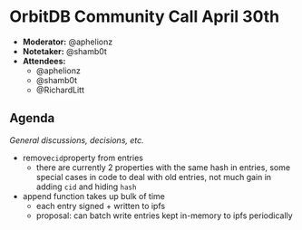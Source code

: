 # OrbitDB Community Call April 30th

- **Moderator:** @aphelionz
- **Notetaker:** @shamb0t
- **Attendees:**
    - @aphelionz
    - @shamb0t
    - @RichardLitt

## Agenda
_General discussions, decisions, etc._
- remove`cid`property from entries
    - there are currently 2 properties with the same hash in entries, some special cases in code to deal with old entries, not much gain in adding `cid` and hiding `hash`
- append function takes up bulk of time
    - each entry signed + written to ipfs
    - proposal: can batch write entries kept in-memory to ipfs periodically
